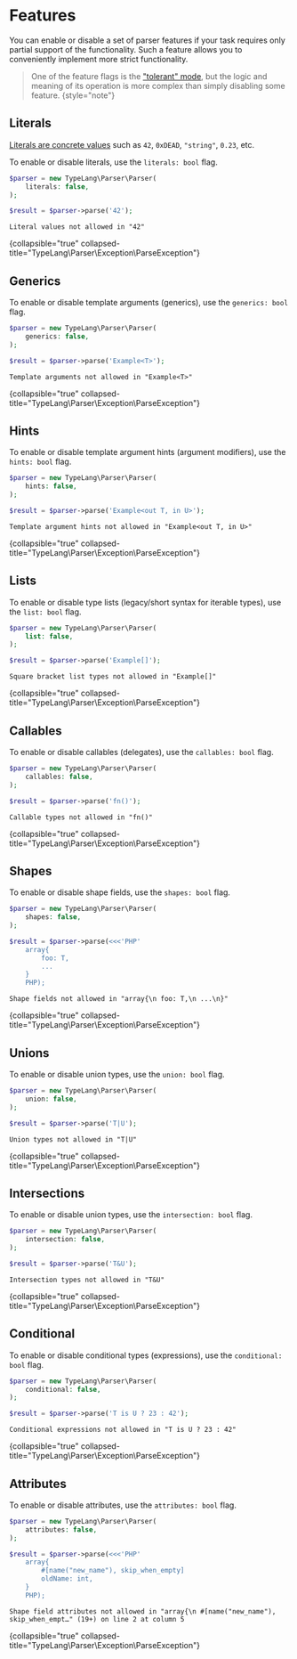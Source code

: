 # Features

<primary-label ref="component"/>
<show-structure for="chapter" depth="2"/>

You can enable or disable a set of parser features if your task requires only
partial support of the functionality. Such a feature allows you to conveniently
implement more strict functionality.

> One of the feature flags is the ["tolerant" mode](tolerant-mode.md),
> but the logic and meaning of its operation is more complex than simply
> disabling some feature.
> {style="note"}

## Literals

[Literals are concrete values](literal-types.md) such as `42`, `0xDEAD`, 
`"string"`, `0.23`, etc.

To enable or disable literals, use the `literals: bool` flag.

```php
$parser = new TypeLang\Parser\Parser(
    literals: false,
);

$result = $parser->parse('42');
```

```
Literal values not allowed in "42"
```
{collapsible="true" collapsed-title="TypeLang\Parser\Exception\ParseException"}

## Generics

To enable or disable template arguments (generics), use
the `generics: bool` flag.

```php
$parser = new TypeLang\Parser\Parser(
    generics: false,
);

$result = $parser->parse('Example<T>');
```

```
Template arguments not allowed in "Example<T>"
```
{collapsible="true" collapsed-title="TypeLang\Parser\Exception\ParseException"}

## Hints

To enable or disable template argument hints (argument modifiers), use the 
`hints: bool` flag.

```php
$parser = new TypeLang\Parser\Parser(
    hints: false,
);

$result = $parser->parse('Example<out T, in U>');
```

```
Template argument hints not allowed in "Example<out T, in U>"
```
{collapsible="true" collapsed-title="TypeLang\Parser\Exception\ParseException"}

## Lists

To enable or disable type lists (legacy/short syntax for iterable types), use
the `list: bool` flag.

```php
$parser = new TypeLang\Parser\Parser(
    list: false,
);

$result = $parser->parse('Example[]');
```

```
Square bracket list types not allowed in "Example[]"
```
{collapsible="true" collapsed-title="TypeLang\Parser\Exception\ParseException"}

## Callables

To enable or disable callables (delegates), use the `callables: bool` flag.

```php
$parser = new TypeLang\Parser\Parser(
    callables: false,
);

$result = $parser->parse('fn()');
```

```
Callable types not allowed in "fn()"
```
{collapsible="true" collapsed-title="TypeLang\Parser\Exception\ParseException"}

## Shapes

To enable or disable shape fields, use the `shapes: bool` flag.

```php
$parser = new TypeLang\Parser\Parser(
    shapes: false,
);

$result = $parser->parse(<<<'PHP'
    array{
        foo: T,
        ...
    }
    PHP);
```

```
Shape fields not allowed in "array{\n foo: T,\n ...\n}"
```
{collapsible="true" collapsed-title="TypeLang\Parser\Exception\ParseException"}

## Unions

To enable or disable union types, use the `union: bool` flag.

```php
$parser = new TypeLang\Parser\Parser(
    union: false,
);

$result = $parser->parse('T|U');
```

```
Union types not allowed in "T|U"
```
{collapsible="true" collapsed-title="TypeLang\Parser\Exception\ParseException"}

## Intersections

To enable or disable union types, use the `intersection: bool` flag.

```php
$parser = new TypeLang\Parser\Parser(
    intersection: false,
);

$result = $parser->parse('T&U');
```

```
Intersection types not allowed in "T&U"
```
{collapsible="true" collapsed-title="TypeLang\Parser\Exception\ParseException"}

## Conditional

To enable or disable conditional types (expressions), use the `conditional: bool` flag.

```php
$parser = new TypeLang\Parser\Parser(
    conditional: false,
);

$result = $parser->parse('T is U ? 23 : 42');
```

```
Conditional expressions not allowed in "T is U ? 23 : 42"
```
{collapsible="true" collapsed-title="TypeLang\Parser\Exception\ParseException"}

## Attributes

To enable or disable attributes, use the `attributes: bool` flag.

```php
$parser = new TypeLang\Parser\Parser(
    attributes: false,
);

$result = $parser->parse(<<<'PHP'
    array{
        #[name("new_name"), skip_when_empty]
        oldName: int,
    }
    PHP);
```

```
Shape field attributes not allowed in "array{\n #[name("new_name"),
skip_when_empt…" (19+) on line 2 at column 5
```
{collapsible="true" collapsed-title="TypeLang\Parser\Exception\ParseException"}
